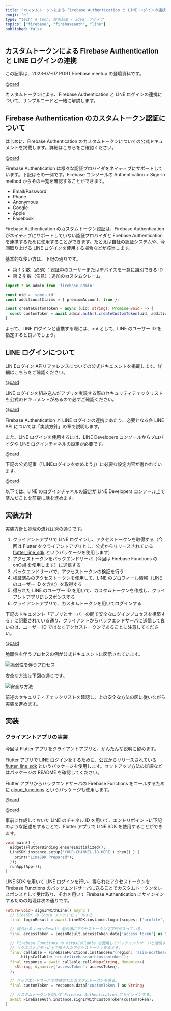 ```yaml
---
title: "カスタムトークンによる Firebase Authentication と LINE ログインの連携"
emoji: "🔥"
type: "tech" # tech: 技術記事 / idea: アイデア
topics: ["firebase", "firebaseauth", "line"]
published: false
---
```


## カスタムトークンによる Firebase Authentication と LINE ログインの連携

この記事は、2023-07-07 PORT Firebase meetup の登壇資料です。

@[card](https://connpass.com/event/285741/)

カスタムトークンによる、Firebase Authentication と LINE ログインの連携について、サンプルコードと一緒に解説します。

## Firebase Authentication のカスタムトークン認証について

はじめに、Firebase Authentication のカスタムトークンについての公式ドキュメントを掲載します。詳細はこちらをご確認ください。

@[card](https://firebase.google.com/docs/auth/admin/create-custom-tokens?hl=ja)

Firebase Authentication は様々な認証プロバイダをネイティブにサポートしています。下記はその一例です。Firebase コンソールの Authentication > Sign-in method からその一覧を確認することができます。

- Email/Password
- Phone
- Anonymous
- Google
- Apple
- Facebook

Firebase Authentication のカスタムトークン認証は、Firebase Authentication がネイティブにサポートしていない認証プロバイダと Firebase Authentication を連携するために使用することができます。たとえば自社の認証システムや、今回取り上げる LINE ログインを使用する場合などが該当します。

基本的な使い方は、下記の通りです。

- 第 1 引数（必須）：認証中のユーザーまたはデバイスを一意に識別できる ID
- 第 2 引数（任意）：追加のカスタムクレーム

```ts
import * as admin from 'firebase-admin'

const uid = 'some-uid'
const additionalClaims = { premiumAccount: true };

const createCustomToken = async (uid: string): Promise<void> => {
  const customToken = await admin.auth().createCustomToken(uid, additionalClaims)
}
```

よって、LINE ログインと連携する際には、`uid` として、LINE のユーザー ID を指定すると良いでしょう。

## LINE ログインについて

LIN Eログイン APIリファレンスについての公式ドキュメントを掲載します。詳細はこちらをご確認ください。

@[card](https://developers.line.biz/ja/reference/line-login/)

LINE ログインを組み込んだアプリを実装する際のセキュリティチェックリストも公式のドキュメントがあるので必ずご確認ください。

@[card](https://developers.line.biz/ja/docs/line-login/security-checklist/)

Firebase Authentication と LINE ログインの連携にあたり、必要となる各 LINE API については「実装方針」の章で説明します。

また、LINE ログインを使用するには、LINE Developers コンソールからプロバイダや LINE ログインチャネルの設定が必要です。

@[card](https://developers.line.biz/console/)

下記の公式記事（「LINEログインを始めよう」）に必要な設定内容が書かれています。

@[card](https://developers.line.biz/ja/docs/line-login/getting-started/#page-title)

以下では、LINE のログインチャネルの設定が LINE Developers コンソール上で済んだことを前提に話を進めます。

## 実装方針

実装方針と処理の流れは次の通りです。

1. クライアントアプリで LINE ログインし、アクセストークンを取得する（今回は Flutter をクライアントアプリとし、公式からリリースされている [flutter_line_sdk](https://pub.dev/packages/flutter_line_sdk) というパッケージを使用します）
2. アクセストークンをバックエンドサーバ（今回は Firebase Functions の onCall を使用します）に送信する
3. バックエンドサーバで、アクセストークンの検証を行う
4. 検証済みのアクセストークンを使用して、LINE のプロフィール情報（LINE のユーザー ID を含む）を取得する
5. 得られた LINE のユーザー ID を用いて、カスタムトークンを作成し、クライアントアプリにレスポンスする
6. クライアントアプリで、カスタムトークンを用いてログインする

下記のドキュメント「アプリとサーバーの間で安全なログインプロセスを構築する」に記載されている通り、クライアントからバックエンドサーバに送信して良いのは、ユーザー ID ではなくアクセストークンであることに注意してください。

@[card](https://developers.line.biz/ja/docs/line-login/secure-login-process/)

脆弱性を伴うプロセスの例が公式ドキュメントに図示されています。

![脆弱性を伴うプロセス](/images/articles/line-login-with-firebase-auth-by-custom-token/flow-vulnerability.png)

安全な方法は下図の通りです。

![安全な方法](/images/articles/line-login-with-firebase-auth-by-custom-token/flow-secure.png)

前述のセキュリティチェックリストを確認し、上の安全な方法の図に従いながら実装を進めます。

## 実装

### クライアントアプリの実装

今回は Flutter アプリをクライアントアプリと、かんたんな説明に留めます。

Flutter アプリで LINE ログインをするために、公式からリリースされている [flutter_line_sdk](https://pub.dev/packages/flutter_line_sdk) というパッケージを使用します。セットアップ方法の詳細などはパッケージの README を確認してください。

Flutter アプリからバックエンドサーバの Firebase Functions をコールするために [cloud_functions](https://pub.dev/packages/cloud_functions) というパッケージも使用します。

@[card](https://pub.dev/packages/flutter_line_sdk)

@[card](https://pub.dev/packages/cloud_functions)

事前に作成しておいた LINE のチャネル ID を用いて、エントリポイントに下記のような記述をすることで、Flutter アプリで LINE SDK を使用することができます。

```dart
void main() {
  WidgetsFlutterBinding.ensureInitialized();
  LineSDK.instance.setup('YOUR-CHANNEL-ID-HERE').then((_) {
    print("LineSDK Prepared");
  });
  runApp(App());
}
```

LINE SDK を用いて LINE ログインを行い、得られたアクセストークンを Firebase Functions のバックエンドサーバに送ることでカスタムトークンをレスポンスとして受け取り、それを用いて Firebase Authentication にサインインするための処理は次の通りです。

```dart
Future<void> signInWithLine() async {
  // LineSDK の login メソッドをコールする
  final loginResult = await LineSDK.instance.login(scopes: ['profile', 'openid', 'email'])

  // 得られる LoginResult 型の値にアクセストークン文字列が入っている。
  final accessToken = loginResult.accessToken.data['access_token'] as String;

  // Firebase Functions の httpsCallable を使用してバックエンドサーバと通信する。
  // リクエストボディに上で得られたアクセストークンを与える。
  final callable = FirebaseFunctions.instanceFor(region: 'asia-northeast1')
      .httpsCallable('createfirebaseauthcustomtoken');
  final response = await callable.call<Map<String, dynamic>>(
    <String, dynamic>{'accessToken': accessToken},
  );

  // バックエンドサーバで作成されたカスタムトークンを得る。
  final customToken = response.data['customToken'] as String;

  // カスタムトークンを用いて Firebase Authentication にサインインする。
  await FirebaseAuth.instance.signInWithCustomToken(customToken);
}
```


